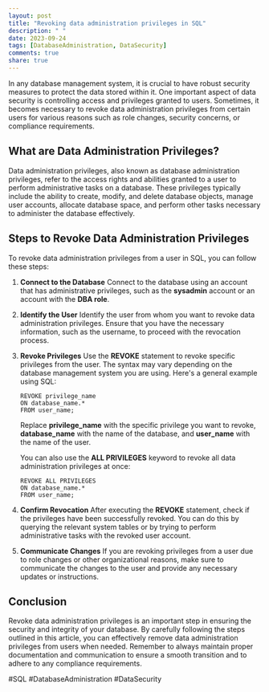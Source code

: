 ```yaml
---
layout: post
title: "Revoking data administration privileges in SQL"
description: " "
date: 2023-09-24
tags: [DatabaseAdministration, DataSecurity]
comments: true
share: true
---
```


In any database management system, it is crucial to have robust security measures to protect the data stored within it. One important aspect of data security is controlling access and privileges granted to users. Sometimes, it becomes necessary to revoke data administration privileges from certain users for various reasons such as role changes, security concerns, or compliance requirements.

## What are Data Administration Privileges?

Data administration privileges, also known as database administration privileges, refer to the access rights and abilities granted to a user to perform administrative tasks on a database. These privileges typically include the ability to create, modify, and delete database objects, manage user accounts, allocate database space, and perform other tasks necessary to administer the database effectively.

## Steps to Revoke Data Administration Privileges

To revoke data administration privileges from a user in SQL, you can follow these steps:

1. **Connect to the Database**
   Connect to the database using an account that has administrative privileges, such as the **sysadmin** account or an account with the **DBA role**.

2. **Identify the User**
   Identify the user from whom you want to revoke data administration privileges. Ensure that you have the necessary information, such as the username, to proceed with the revocation process.

3. **Revoke Privileges**
   Use the **REVOKE** statement to revoke specific privileges from the user. The syntax may vary depending on the database management system you are using. Here's a general example using SQL:

   ```
   REVOKE privilege_name
   ON database_name.*
   FROM user_name;
   ```

   Replace **privilege_name** with the specific privilege you want to revoke, **database_name** with the name of the database, and **user_name** with the name of the user.

   You can also use the **ALL PRIVILEGES** keyword to revoke all data administration privileges at once:

   ```
   REVOKE ALL PRIVILEGES
   ON database_name.*
   FROM user_name;
   ```

4. **Confirm Revocation**
   After executing the **REVOKE** statement, check if the privileges have been successfully revoked. You can do this by querying the relevant system tables or by trying to perform administrative tasks with the revoked user account.

5. **Communicate Changes**
   If you are revoking privileges from a user due to role changes or other organizational reasons, make sure to communicate the changes to the user and provide any necessary updates or instructions.

## Conclusion

Revoke data administration privileges is an important step in ensuring the security and integrity of your database. By carefully following the steps outlined in this article, you can effectively remove data administration privileges from users when needed. Remember to always maintain proper documentation and communication to ensure a smooth transition and to adhere to any compliance requirements.

#SQL #DatabaseAdministration #DataSecurity